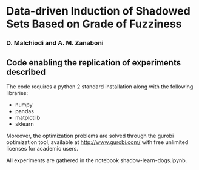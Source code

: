 
# Data-driven Induction of Shadowed Sets Based on Grade of Fuzziness
### D. Malchiodi and A. M. Zanaboni

## Code enabling the replication of experiments described

The code requires a python 2 standard installation along with the
following libraries:
- numpy
- pandas
- matplotlib
- sklearn

Moreover, the optimization problems are solved through the gurobi
optimization tool, available at http://www.gurobi.com/ with free
unlimited licenses for academic users.

All experiments are gathered in the notebook shadow-learn-dogs.ipynb.
